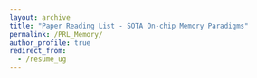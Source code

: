 ```yaml
---
layout: archive
title: "Paper Reading List - SOTA On-chip Memory Paradigms"
permalink: /PRL_Memory/
author_profile: true
redirect_from:
  - /resume_ug
---
```

